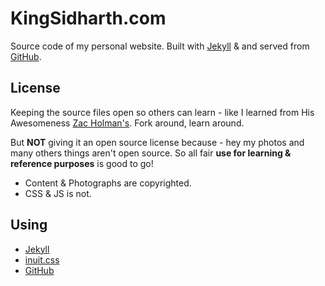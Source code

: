 # KingSidharth.com

Source code of my personal website. Built with [Jekyll](http://jekyllrb.com) &  and served from [GitHub](http://github.com).

## License

Keeping the source files open so others can learn - like I learned from His Awesomeness [Zac Holman's](https://github.com/holman/holman.github.com). Fork around, learn around.

But **NOT** giving it an open source license because - hey my photos and many others things aren't open source. So all fair **use for learning & reference purposes** is good to go!

* Content & Photographs are copyrighted.
* CSS & JS is not.

## Using

* [Jekyll](http://jekyllrb.com)
* [inuit.css](http://inuitcss.com)
* [GitHub](http://github.com)
